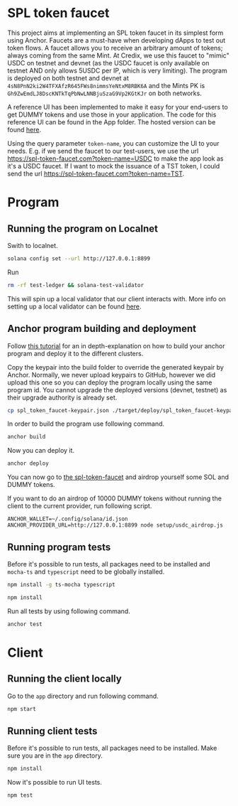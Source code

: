 # SPL token faucet
This project aims at implementing an SPL token faucet in its simplest form using Anchor. Faucets are a must-have when developing dApps to test out token flows. A faucet allows you to receive an arbitrary amount of tokens; always coming from the same Mint. At Credix, we use this faucet to "mimic" USDC on testnet and devnet (as the USDC faucet is only available on testnet AND only allows 5USDC per IP, which is very limiting). The program is deployed on both testnet and devnet at `4sN8PnN2ki2W4TFXAfzR645FWs8nimmsYeNtxM8RBK6A` and the Mints PK is `Gh9ZwEmdLJ8DscKNTkTqPbNwLNNBjuSzaG9Vp2KGtKJr` on both networks.

A reference UI has been implemented to make it easy for your end-users to get DUMMY tokens and use those in your application. The code for this reference UI can be found in the App folder. The hosted version can be found [here](https://spl-token-faucet.com/).

Using the query parameter `token-name`, you can customize the UI to your needs. E.g. if we send the faucet to our test-users, we use the url https://spl-token-faucet.com?token-name=USDC to make the app look as it's a USDC faucet. If I want to mock the issuance of a TST token, I could send the url https://spl-token-faucet.com?token-name=TST.

# Program
## Running the program on Localnet

Swith to localnet.

```bash
solana config set --url http://127.0.0.1:8899
```

Run
```bash
rm -rf test-ledger && solana-test-validator
```
This will spin up a local validator that our client interacts with. More info on setting up  a local validator can be found [here](https://docs.solana.com/developing/test-validator).

## Anchor program building and deployment
Follow [this tutorial](https://dev.to/dabit3/the-complete-guide-to-full-stack-solana-development-with-react-anchor-rust-and-phantom-3291) for an in depth-explanation on how to build your anchor program and deploy it to the different clusters.


Copy the keypair into the build folder to override the generated keypair by Anchor. Normally, we never upload keypairs to GitHub, however we did upload this one so you can deploy the program locally using the same program id. You cannot upgrade the deployed versions (devnet, testnet) as their upgrade authority is already set.
```bash
cp spl_token_faucet-keypair.json ./target/deploy/spl_token_faucet-keypair.json
```

In order to build the program use following command.
```bash
anchor build
```

Now you can deploy it.
```bash
anchor deploy
```

You can now go to [the spl-token-faucet](https://spl-token-faucet.com/) and airdrop yourself some SOL and DUMMY tokens.

If you want to do an airdrop of 10000 DUMMY tokens without running the client to the current provider, run following script.
```shell
ANCHOR_WALLET=~/.config/solana/id.json ANCHOR_PROVIDER_URL=http://127.0.0.1:8899 node setup/usdc_airdrop.js
```

## Running program tests
Before it's possible to run tests, all packages need to be installed and `mocha-ts` and `typescript` need to be globally installed.
```bash
npm install -g ts-mocha typescript
```

```bash
npm install
```

Run all tests by using following command.
```bash
anchor test
```

# Client
## Running the client locally
Go to the `app` directory and run following command.
```bash
npm start
```

## Running client tests
Before it's possible to run tests, all packages need to be installed. Make sure you are in the `app` directory.
```bash
npm install
```

Now it's possible to run UI tests.
```bash
npm test
```
